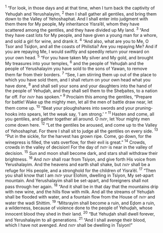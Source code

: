 <sup>1</sup> “For look, in those days and at that time, when I turn back the captivity of Yehuḏah and Yerushalayim,
<sup>2</sup> then I shall gather all gentiles, and bring them down to the Valley of Yehoshaphat. And I shall enter into judgment with them there for My people, My inheritance Yisra’ĕl, whom they have scattered among the gentiles, and they have divided up My land.
<sup>3</sup> “And they have cast lots for My people, and have given a young man for a whore, and sold a girl for wine, and drank it.
<sup>4</sup> “And also, what are you to Me, O Tsor and Tsiḏon, and all the coasts of Philistia? Are you repaying Me? And if you are repaying Me, I would swiftly and speedily return your reward on your own head.
<sup>5</sup> “For you have taken My silver and My gold, and brought My treasures into your temples,
<sup>6</sup> and the people of Yehuḏah and the people of Yerushalayim you have sold to the sons of Yawan, to remove them far from their borders.
<sup>7</sup> “See, I am stirring them up out of the place to which you have sold them, and I shall return on your own head what you have done,
<sup>8</sup> and shall sell your sons and your daughters into the hand of the people of Yehuḏah, and they shall sell them to the Sheḇaites, to a nation far off. For יהוה has spoken.”
<sup>9</sup> Proclaim this among the gentiles, “Prepare for battle! Wake up the mighty men, let all the men of battle draw near, let them come up.
<sup>10</sup> “Beat your ploughshares into swords and your pruning-hooks into spears, let the weak say, ‘I am strong.’ ”
<sup>11</sup> Hasten and come, all you gentiles, and gather together all around. O יהוה, let Your mighty men come down here.
<sup>12</sup> “Let the gentiles be aroused, and come up to the Valley of Yehoshaphat. For there I shall sit to judge all the gentiles on every side.
<sup>13</sup> “Put in the sickle, for the harvest has grown ripe. Come, go down, for the winepress is filled, the vats overflow, for their evil is great.”
<sup>14</sup> Crowds, crowds in the valley of decision! For the day of יהוה is near in the valley of decision.
<sup>15</sup> Sun and moon shall become dark, and stars shall withdraw their brightness.
<sup>16</sup> And יהוה shall roar from Tsiyon, and give forth His voice from Yerushalayim. And the heavens and earth shall shake, but יהוה shall be a refuge for His people, and a stronghold for the children of Yisra’ĕl.
<sup>17</sup> “Then you shall know that I am יהוה your Elohim, dwelling in Tsiyon, My set-apart mountain. And Yerushalayim shall be set-apart, and foreigners shall not pass through her again.
<sup>18</sup> “And it shall be in that day that the mountains drip with new wine, and the hills flow with milk. And all the streams of Yehuḏah shall be flooded with water, and a fountain flow from the House of יהוה and water the wadi Shittim.
<sup>19</sup> “Mitsrayim shall become a ruin, and Eḏom a ruin, a wilderness, because of violence done to the people of Yehuḏah, whose innocent blood they shed in their land.
<sup>20</sup> “But Yehuḏah shall dwell forever, and Yerushalayim to all generations.
<sup>21</sup> “And I shall avenge their blood, which I have not avenged. And יהוה shall be dwelling in Tsiyon!”
